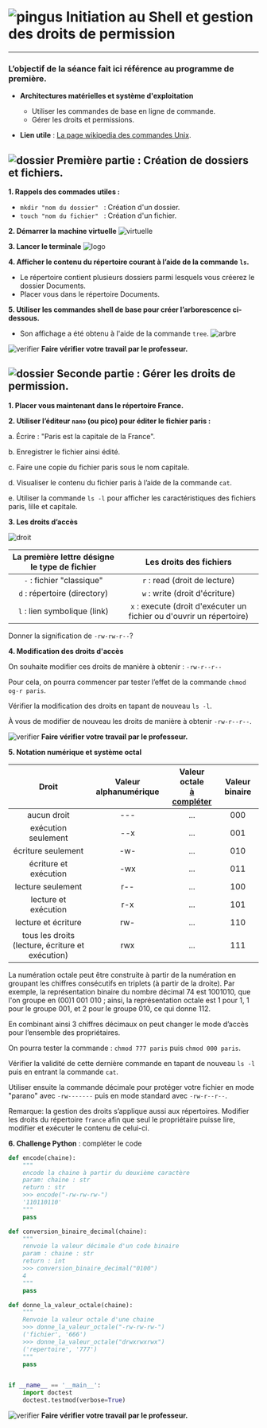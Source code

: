 [shell]: images/arbre.png
[logo shell]: images/terminal-longshadow.png
[machine virtuelle]: images/virtuelleMachine.png
[pingus]: images/pingus.png
[verifier]: images/verifier.png
[qcm]: images/qcm.png
[dossier]: images/dossier.png
[droit]: images/droit.png
[question]: images/question.png
[python]: images/python.png

[lien wiki]: https://fr.wikipedia.org/wiki/Commandes_Unix#Fichiers_et_répertoires

# ![pingus][pingus] **Initiation au Shell et gestion des droits de permission** 
-----


### L’objectif de la séance fait ici référence au programme de première.

- **Architectures matérielles et système d'exploitation**
	+ Utiliser les commandes de base en ligne de commande.
	+ Gérer les droits et permissions.


- **Lien utile** : [La page wikipedia des commandes Unix][lien wiki].


## ![dossier][dossier] Première partie : Création de dossiers et fichiers.

**1. Rappels des commades utiles :**

- ```mkdir "nom du dossier" ``` : Création d'un dossier.
- ```touch "nom du fichier" ``` : Création d'un fichier.

**2. Démarrer la machine virtuelle** ![virtuelle][machine virtuelle]

**3. Lancer le terminale** ![logo][logo shell]

**4. Afficher le contenu du répertoire courant à l’aide de la commande ```ls```.**

- Le répertoire contient plusieurs dossiers parmi lesquels vous créerez le dossier Documents.
- Placer vous dans le répertoire Documents.

**5. Utiliser les commandes shell de base pour créer l’arborescence ci-dessous.**

+ Son affichage a été obtenu à l'aide de la commande ```tree```.
![arbre][shell]

![verifier][verifier] **Faire vérifier votre travail par le professeur.**

## ![dossier][dossier] Seconde partie : Gérer les droits de permission.

**1. Placer vous maintenant dans le répertoire France.**

**2. Utiliser l’éditeur ```nano``` (ou pico) pour éditer le fichier paris :**

a. Écrire : "Paris est la capitale de la France".

b. Enregistrer le fichier ainsi édité.

c. Faire une copie du fichier paris sous le nom capitale.

d. Visualiser le contenu du fichier paris à l’aide de la commande ```cat```. 

e. Utiliser la commande ```ls -l``` pour afficher les caractéristiques des fichiers paris, lille et capitale.

**3. Les droits d’accès**


![droit][droit]


| **La première lettre désigne le type de fichier** | **Les droits des fichiers** |
| :------------------------------------------:  | :---------------------: |
| ```-``` : fichier "classique" | ```r``` : read (droit de lecture) |
| ```d``` : répertoire (directory) | ```w``` : write (droit d'écriture) |
| ```l``` : lien symbolique (link) | ```x``` : execute (droit d'exécuter un fichier ou d'ouvrir un répertoire)|


Donner la signification de ```-rw-rw-r--```?


**4. Modification des droits d'accès**

On souhaite modifier ces droits de manière à obtenir : ```-rw-r--r--```

Pour cela, on pourra commencer par tester l’effet de la commande ```chmod og-r paris```.

Vérifier la modification des droits en tapant de nouveau ```ls -l```.

À vous de modifier de nouveau les droits de manière à obtenir ```-rw-r--r--```.

![verifier][verifier] **Faire vérifier votre travail par le professeur.**

 
**5. Notation numérique et système octal**

| Droit	| Valeur alphanumérique | Valeur octale <br>**<u>à compléter</u>** | Valeur binaire |
| :------: | :------: | :---------------: | :------: |
| aucun droit |	---	| ...| 000 |
| exécution seulement |	--x | ... | 001 |
| écriture seulement| -w- | ... |	010 |
| écriture et exécution	| -wx |	... |	011 |
| lecture seulement | r-- | ... | 100 |
| lecture et exécution | r-x | ...  | 101 |
| lecture et écriture | rw-	| ...	| 110 |
| tous les droits (lecture, écriture et exécution) | rwx | ...	| 111 | 

La numération octale peut être construite à partir de la numération en groupant les chiffres consécutifs en triplets (à partir de la droite). Par exemple, la représentation binaire du nombre décimal 74 est 1001010, que l'on groupe en (00)1 001 010 ; ainsi, la représentation octale est 1 pour 1, 1 pour le groupe 001, et 2 pour le groupe 010, ce qui donne 112. 


En combinant ainsi 3 chiffres décimaux on peut changer le mode d’accès pour l’ensemble des propriétaires.

On pourra tester la commande : ```chmod 777 paris```  puis ```chmod 000 paris```.

Vérifier la validité de cette dernière commande en tapant de nouveau ```ls -l```  puis en entrant la commande ```cat```.

Utiliser ensuite la commande décimale pour protéger votre fichier en mode "parano" avec ```-rw-------``` puis en mode standard avec ```-rw-r--r--```.

Remarque: la gestion des droits s’applique aussi aux répertoires. Modifier les droits du répertoire `france` afin que seul le propriétaire puisse lire, modifier et exécuter le contenu de celui-ci.

**6. Challenge Python** : compléter le code

```Python
def encode(chaine):
    """
    encode la chaine à partir du deuxième caractère
    param: chaine : str
    return : str
    >>> encode("-rw-rw-rw-")
    '110110110'
    """
	pass

def conversion_binaire_decimal(chaine):
    """
    renvoie la valeur décimale d'un code binaire
    param : chaine : str
    return : int
    >>> conversion_binaire_decimal("0100")
    4
    """
	pass

def donne_la_valeur_octale(chaine):
    """
    Renvoie la valeur octale d'une chaine
    >>> donne_la_valeur_octale("-rw-rw-rw-")
    ('fichier', '666')
    >>> donne_la_valeur_octale("drwxrwxrwx")
    ('repertoire', '777')
    """   
	pass


if __name__ == '__main__':
    import doctest
    doctest.testmod(verbose=True)
```



![verifier][verifier] **Faire vérifier votre travail par le professeur.**
